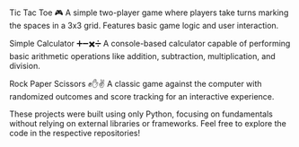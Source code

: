 Tic Tac Toe 🎮
A simple two-player game where players take turns marking the spaces in a 3x3 grid. Features basic game logic and user interaction.

Simple Calculator ➕➖✖️➗
A console-based calculator capable of performing basic arithmetic operations like addition, subtraction, multiplication, and division.

Rock Paper Scissors ✊✋✌️
A classic game against the computer with randomized outcomes and score tracking for an interactive experience.

These projects were built using only Python, focusing on fundamentals without relying on external libraries or frameworks. Feel free to explore the code in the respective repositories!
